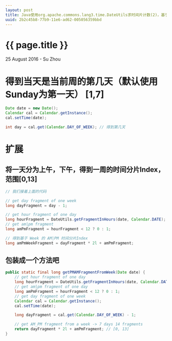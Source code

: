```yaml
---
layout: post
title: Java使用org.apache.commons.lang3.time.DateUtils求时间片计数(2)，基于Week求时间片
uuid: 2b2c45b8-77b9-11e6-ad62-005056359bbd
---
```


 {{ page.title }}
================

<p class="meta">25 August 2016 - Su Zhou</p>

# 得到当天是当前周的第几天（默认使用Sunday为第一天） [1,7]

```java
Date date = new Date();
Calendar cal = Calendar.getInstance();
cal.setTime(date);

int day = cal.get(Calendar.DAY_OF_WEEK); // 得到第几天

```

# 扩展

## 将一天分为上午，下午，得到一周的时间分片Index，范围[0,13]

```java
// 我们接着上面的代码

// get day fragment of one week
long dayFragment = day - 1;

// get hour fragment of one day
long hourFragment = DateUtils.getFragmentInHours(date, Calendar.DATE);
// get am|pm fragment
long amPmFragment = hourFragment < 12 ? 0 : 1;

// 得到基于 Week 的 AM|PM 时间分片Index
long amPmWeekFragment = dayFragment * 2l + amPmFragment; 

```

## 包装成一个方法吧

```java
public static final long getPMAMFragmentFromWeek(Date date) {
    // get hour fragment of one day
    long hourFragment = DateUtils.getFragmentInHours(date, Calendar.DATE);
    // get am|pm fragment of one day
    long amPmFragment = hourFragment < 12 ? 0 : 1;
    // get day fragment of one week
    Calendar cal = Calendar.getInstance();
    cal.setTime(date);

    long dayFragment = cal.get(Calendar.DAY_OF_WEEK) - 1;

    // get AM_PM fragment from a week -> 7 days 14 fragments
    return dayFragment * 2l + amPmFragment; // [0, 13]
}
```

